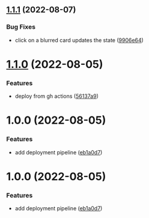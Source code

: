 ## [1.1.1](https://github.com/andrewinci/free-retro/compare/v1.1.0...v1.1.1) (2022-08-07)

### Bug Fixes

- click on a blurred card updates the state ([9906e64](https://github.com/andrewinci/free-retro/commit/9906e6462875c9fac79d0be37ce1bd2a04dbdec0))

# [1.1.0](https://github.com/andrewinci/free-retro/compare/v1.0.0...v1.1.0) (2022-08-05)

### Features

- deploy from gh actions ([56137a9](https://github.com/andrewinci/free-retro/commit/56137a93f6873a75b954c8cd28af61644d83b6f1))

# 1.0.0 (2022-08-05)

### Features

- add deployment pipeline ([eb1a0d7](https://github.com/andrewinci/free-retro/commit/eb1a0d7a407b057c65df31f628c8b31f1874aa00))

# 1.0.0 (2022-08-05)

### Features

- add deployment pipeline ([eb1a0d7](https://github.com/andrewinci/free-retro/commit/eb1a0d7a407b057c65df31f628c8b31f1874aa00))
